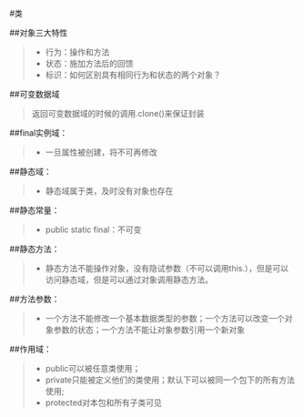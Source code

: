 #类

##对象三大特性
>* 行为：操作和方法
>* 状态：施加方法后的回馈
>* 标识：如何区别具有相同行为和状态的两个对象？

##可变数据域
>返回可变数据域的时候的调用.clone()来保证封装

##final实例域：
>* 一旦属性被创建，将不可再修改

##静态域：
>* 静态域属于类，及时没有对象也存在

##静态常量：
>* public static final：不可变

##静态方法：
>* 静态方法不能操作对象，没有隐试参数（不可以调用this.），但是可以访问静态域，但是可以通过对象调用静态方法。

##方法参数：
>* 一个方法不能修改一个基本数据类型的参数；一个方法可以改变一个对象参数的状态；一个方法不能让对象参数引用一个新对象

##作用域：
>* public可以被任意类使用；
>* private只能被定义他们的类使用；默认下可以被同一个包下的所有方法使用;
>* protected对本包和所有子类可见